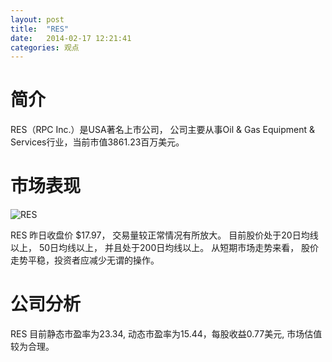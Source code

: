 ```yaml
---
layout: post
title:  "RES"
date:   2014-02-17 12:21:41
categories: 观点
---
```


# 简介
RES（RPC Inc.）是USA著名上市公司，
公司主要从事Oil & Gas Equipment & Services行业，当前市值3861.23百万美元。

# 市场表现

![RES](http://finviz.com/chart.ashx?t=RES&ty=c&ta=1&p=d&s=l)

RES 昨日收盘价 $17.97，
交易量较正常情况有所放大。
目前股价处于20日均线以上，
50日均线以上，
并且处于200日均线以上。
从短期市场走势来看，
股价走势平稳，投资者应减少无谓的操作。

# 公司分析
RES 目前静态市盈率为23.34, 动态市盈率为15.44，每股收益0.77美元,
市场估值较为合理。
